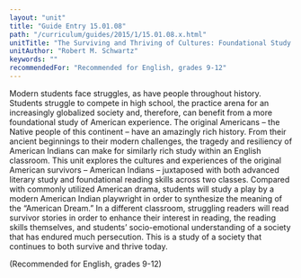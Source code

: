```yaml
---
layout: "unit"
title: "Guide Entry 15.01.08"
path: "/curriculum/guides/2015/1/15.01.08.x.html"
unitTitle: "The Surviving and Thriving of Cultures: Foundational Study of American Indian History for Literature"
unitAuthor: "Robert M. Schwartz"
keywords: ""
recommendedFor: "Recommended for English, grades 9-12"
---
```

<main>
 <p>
  Modern students face struggles, as have people throughout history. Students struggle to compete in high school, the practice arena for an increasingly globalized society and, therefore, can benefit from a more foundational study of American experience. The original Americans – the Native people of this continent – have an amazingly rich history. From their ancient beginnings to their modern challenges, the tragedy and resiliency of American Indians can make for similarly rich study within an English classroom. This unit explores the cultures and experiences of the original American survivors – American Indians – juxtaposed with both advanced literary study and foundational reading skills across two classes. Compared with commonly utilized American drama, students will study a play by a modern American Indian playwright in order to synthesize the meaning of the “American Dream.” In a different classroom, struggling readers will read survivor stories in order to enhance their interest in reading, the reading skills themselves, and students’ socio-emotional understanding of a society that has endured much persecution. This is a study of a society that continues to both survive and thrive today.
 </p>
 <p>
  (Recommended for English, grades 9-12)
 </p>
</main>